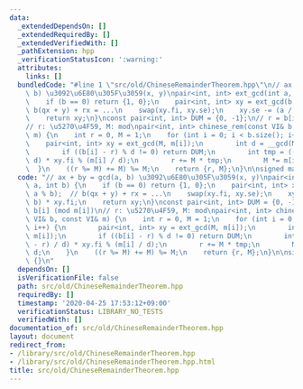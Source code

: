 ```yaml
---
data:
  _extendedDependsOn: []
  _extendedRequiredBy: []
  _extendedVerifiedWith: []
  _pathExtension: hpp
  _verificationStatusIcon: ':warning:'
  attributes:
    links: []
  bundledCode: "#line 1 \"src/old/ChineseRemainderTheorem.hpp\"\n// ax + by = gcd(a,\
    \ b) \u3092\u6E80\u305F\u3059(x, y)\npair<int, int> ext_gcd(int a, int b) {\n\
    \    if (b == 0) return {1, 0};\n    pair<int, int> xy = ext_gcd(b, a % b);  //\
    \ b(qx + y) + rx = ...\n    swap(xy.fi, xy.se);\n    xy.se -= (a / b) * xy.fi;\n\
    \    return xy;\n}\nconst pair<int, int> DUM = {0, -1};\n// r = b[i] (mod m[i])\n\
    // r: \u5270\u4F59, M: mod\npair<int, int> chinese_rem(const VI& b, const VI&\
    \ m) {\n    int r = 0, M = 1;\n    for (int i = 0; i < b.size(); i++) {\n    \
    \    pair<int, int> xy = ext_gcd(M, m[i]);\n        int d = __gcd(M, m[i]);\n\
    \        if ((b[i] - r) % d != 0) return DUM;\n        int tmp = ((b[i] - r) /\
    \ d) * xy.fi % (m[i] / d);\n        r += M * tmp;\n        M *= m[i] / d;\n  \
    \  }\n    ((r %= M) += M) %= M;\n    return {r, M};\n}\n\nsigned main() {}\n"
  code: "// ax + by = gcd(a, b) \u3092\u6E80\u305F\u3059(x, y)\npair<int, int> ext_gcd(int\
    \ a, int b) {\n    if (b == 0) return {1, 0};\n    pair<int, int> xy = ext_gcd(b,\
    \ a % b);  // b(qx + y) + rx = ...\n    swap(xy.fi, xy.se);\n    xy.se -= (a /\
    \ b) * xy.fi;\n    return xy;\n}\nconst pair<int, int> DUM = {0, -1};\n// r =\
    \ b[i] (mod m[i])\n// r: \u5270\u4F59, M: mod\npair<int, int> chinese_rem(const\
    \ VI& b, const VI& m) {\n    int r = 0, M = 1;\n    for (int i = 0; i < b.size();\
    \ i++) {\n        pair<int, int> xy = ext_gcd(M, m[i]);\n        int d = __gcd(M,\
    \ m[i]);\n        if ((b[i] - r) % d != 0) return DUM;\n        int tmp = ((b[i]\
    \ - r) / d) * xy.fi % (m[i] / d);\n        r += M * tmp;\n        M *= m[i] /\
    \ d;\n    }\n    ((r %= M) += M) %= M;\n    return {r, M};\n}\n\nsigned main()\
    \ {}\n"
  dependsOn: []
  isVerificationFile: false
  path: src/old/ChineseRemainderTheorem.hpp
  requiredBy: []
  timestamp: '2020-04-25 17:53:12+09:00'
  verificationStatus: LIBRARY_NO_TESTS
  verifiedWith: []
documentation_of: src/old/ChineseRemainderTheorem.hpp
layout: document
redirect_from:
- /library/src/old/ChineseRemainderTheorem.hpp
- /library/src/old/ChineseRemainderTheorem.hpp.html
title: src/old/ChineseRemainderTheorem.hpp
---
```

